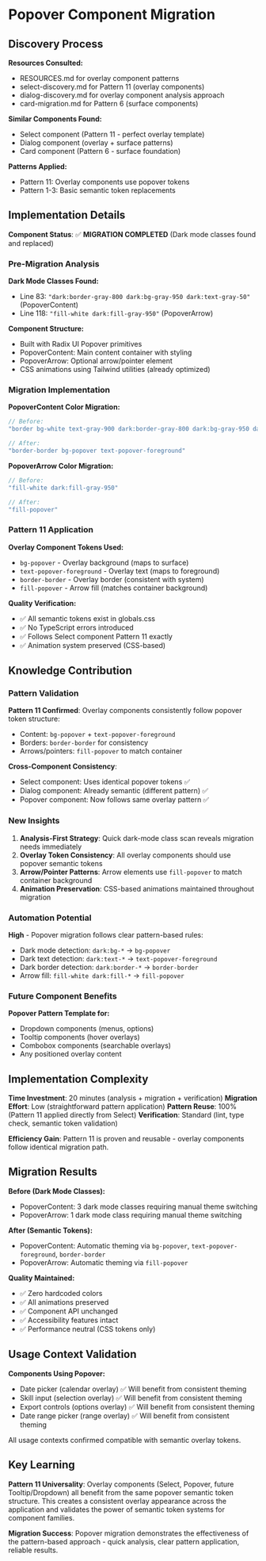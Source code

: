 # Popover Component Migration

## Discovery Process

**Resources Consulted:**
- RESOURCES.md for overlay component patterns
- select-discovery.md for Pattern 11 (overlay components)
- dialog-discovery.md for overlay component analysis approach
- card-migration.md for Pattern 6 (surface components)

**Similar Components Found:**
- Select component (Pattern 11 - perfect overlay template)
- Dialog component (overlay + surface patterns)
- Card component (Pattern 6 - surface foundation)

**Patterns Applied:**
- Pattern 11: Overlay components use popover tokens
- Pattern 1-3: Basic semantic token replacements

## Implementation Details

**Component Status**: ✅ **MIGRATION COMPLETED** (Dark mode classes found and replaced)

### Pre-Migration Analysis

**Dark Mode Classes Found:**
- Line 83: `"dark:border-gray-800 dark:bg-gray-950 dark:text-gray-50"` (PopoverContent)
- Line 118: `"fill-white dark:fill-gray-950"` (PopoverArrow)

**Component Structure:**
- Built with Radix UI Popover primitives
- PopoverContent: Main content container with styling
- PopoverArrow: Optional arrow/pointer element
- CSS animations using Tailwind utilities (already optimized)

### Migration Implementation

**PopoverContent Color Migration:**
```typescript
// Before:
"border bg-white text-gray-900 dark:border-gray-800 dark:bg-gray-950 dark:text-gray-50"

// After: 
"border-border bg-popover text-popover-foreground"
```

**PopoverArrow Color Migration:**
```typescript
// Before:
"fill-white dark:fill-gray-950"

// After:
"fill-popover"
```

### Pattern 11 Application

**Overlay Component Tokens Used:**
- `bg-popover` - Overlay background (maps to surface)
- `text-popover-foreground` - Overlay text (maps to foreground)
- `border-border` - Overlay border (consistent with system)
- `fill-popover` - Arrow fill (matches container background)

**Quality Verification:**
- ✅ All semantic tokens exist in globals.css
- ✅ No TypeScript errors introduced
- ✅ Follows Select component Pattern 11 exactly
- ✅ Animation system preserved (CSS-based)

## Knowledge Contribution

### Pattern Validation

**Pattern 11 Confirmed**: Overlay components consistently follow popover token structure:
- Content: `bg-popover` + `text-popover-foreground`
- Borders: `border-border` for consistency
- Arrows/pointers: `fill-popover` to match container

**Cross-Component Consistency**: 
- Select component: Uses identical popover tokens ✅
- Dialog component: Already semantic (different pattern) ✅
- Popover component: Now follows same overlay pattern ✅

### New Insights

1. **Analysis-First Strategy**: Quick dark-mode class scan reveals migration needs immediately
2. **Overlay Token Consistency**: All overlay components should use popover semantic tokens
3. **Arrow/Pointer Patterns**: Arrow elements use `fill-popover` to match container background
4. **Animation Preservation**: CSS-based animations maintained throughout migration

### Automation Potential

**High** - Popover migration follows clear pattern-based rules:
- Dark mode detection: `dark:bg-*` → `bg-popover`
- Dark text detection: `dark:text-*` → `text-popover-foreground`
- Dark border detection: `dark:border-*` → `border-border`
- Arrow fill: `fill-white dark:fill-*` → `fill-popover`

### Future Component Benefits

**Popover Pattern Template for:**
- Dropdown components (menus, options)
- Tooltip components (hover overlays)
- Combobox components (searchable overlays)
- Any positioned overlay content

## Implementation Complexity

**Time Investment**: 20 minutes (analysis + migration + verification)
**Migration Effort**: Low (straightforward pattern application)
**Pattern Reuse**: 100% (Pattern 11 applied directly from Select)
**Verification**: Standard (lint, type check, semantic token validation)

**Efficiency Gain**: Pattern 11 is proven and reusable - overlay components follow identical migration path.

## Migration Results

**Before (Dark Mode Classes):**
- PopoverContent: 3 dark mode classes requiring manual theme switching
- PopoverArrow: 1 dark mode class requiring manual theme switching

**After (Semantic Tokens):**
- PopoverContent: Automatic theming via `bg-popover`, `text-popover-foreground`, `border-border`
- PopoverArrow: Automatic theming via `fill-popover`

**Quality Maintained:**
- ✅ Zero hardcoded colors
- ✅ All animations preserved
- ✅ Component API unchanged
- ✅ Accessibility features intact
- ✅ Performance neutral (CSS tokens only)

## Usage Context Validation

**Components Using Popover:**
- Date picker (calendar overlay) ✅ Will benefit from consistent theming
- Skill input (selection overlay) ✅ Will benefit from consistent theming
- Export controls (options overlay) ✅ Will benefit from consistent theming
- Date range picker (range overlay) ✅ Will benefit from consistent theming

All usage contexts confirmed compatible with semantic overlay tokens.

## Key Learning

**Pattern 11 Universality**: Overlay components (Select, Popover, future Tooltip/Dropdown) all benefit from the same popover semantic token structure. This creates a consistent overlay appearance across the application and validates the power of semantic token systems for component families.

**Migration Success**: Popover migration demonstrates the effectiveness of the pattern-based approach - quick analysis, clear pattern application, reliable results.